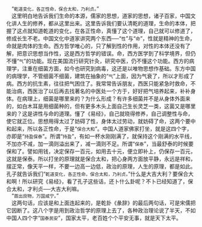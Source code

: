 &emsp;“``乾道变化，各正性命，保合太和，乃利贞。``”<br>&emsp;这里明白地告诉我们生命的本源，儒家的思想，道家的思想，诸子百家，中国文化讲人生的修养，都从这里出来。这里告诉我们要认清乾的道理，生命的本体，把握了这点就知道乾道的变化，在各正性命，真懂了这个道理，自己就可以修道了，修成长生不老。中国文化中道家讲究两个东西──“``性``”与“``命``”，性就是精神的生命，命就是肉体的生命。西方哲学唯心的，只了解到性的作用，对性的本体还没有了解，把意识思想当作性，这是西方哲学的错误。命，西方医学到了科学境界，但仍不懂“``气``”的功能。现在美国流行研究针灸，研究中医，仍不懂这个功能。西方的病理学，注重在细菌方面，如今也研究到病毒，这还是以唯物思想作基础。东方中国的病理学，不管细菌不细菌，建筑在抽象的“``气``”上面，因为气衰了，所以才形成了病。西方的抗生素，往往把气困住了。我常常告诉朋友，西医只能紧急时救命，不能治病，西医治了以后再去找著名的中医处一个方于，好好把气培养起来，补补身体。在病理上，细菌是哪里来的？为什么形成？有许多细菌并不是从身体外面来的，如白木耳是用细菌种的，但有更多木头上面自己生长灵芝一类，这菌又是哪里来的？这是讲性与命的道理。懂了《易经》，自己就晓得修养，自己调整性与命，使它就正位。思想用得太过了妨碍了性，身体太过劳动，就妨碍了命，这两个要中和起来，所以各正性命，于是“``保合大和``”。中国人道家佛家打坐，就是这四个字，亦即是“``持盈保泰``”。所谓“``持盈``”，有如一杯水刚刚满了，就保持这个刚满的水平线，不加亦不减，加一滴则溢出来了，减一滴则不足。所谓“``保泰``”，当最舒泰的时候要保和了。譬如用钱，决定保存一百元，如用去十元，便立即补上，仍保存一百元，这就是保泰。所以打坐的原理就是保合太和，把心身两方面放平静，永远是祥和，摆正常，像天平一样，不要一边高一边低，政治的原理，人生的原理，都是如此。孔子就告诉我们“``乾道变化，各正性命，保合太和，乃利贞。``”什么是大吉大利？要保合大和啊！所以研究《易经》，看了孔子这些话，还卜什么卦呢？不卜已经知道了，保合太和，才利贞──大吉大利嘛。<br>&emsp;“``首出庶物，万国咸宁。``”<br>&emsp;这两句话，应该是和上面连起来的，是乾卦《彖辞》的最后两句话，可是宋儒把它因断了。这八个字是用到政治哲学的原理上去了，各种政治理论说了半天，不如中国人四个字“``国泰民安``”，国家太平，老百姓个个平安无事，就是天下太平。<br>